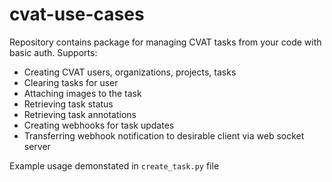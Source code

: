 # cvat-use-cases
Repository contains package for managing CVAT tasks from your code with basic auth. Supports:
- Creating CVAT users, organizations, projects, tasks
- Clearing tasks for user
- Attaching images to the task
- Retrieving task status
- Retrieving task annotations
- Creating webhooks for task updates
- Transferring webhook notification to desirable client via web socket server

Example usage demonstated in ```create_task.py``` file
  
